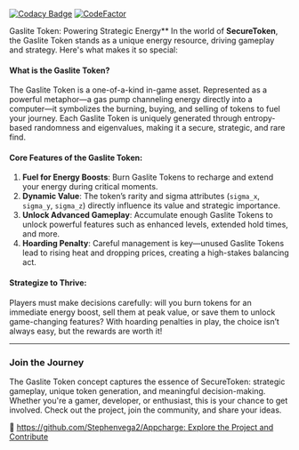 [![Codacy Badge](https://api.codacy.com/project/badge/Grade/a368e693c21d483fa498d35812e7f655)](https://app.codacy.com/gh/Stephenvega2/Appcharge?utm_source=github.com&utm_medium=referral&utm_content=Stephenvega2/Appcharge&utm_campaign=Badge_Grade)
[![CodeFactor](https://www.codefactor.io/repository/github/stephenvega2/appcharge/badge)](https://www.codefactor.io/repository/github/stephenvega2/appcharge)

Gaslite Token: Powering Strategic Energy**
In the world of **SecureToken**, the Gaslite Token stands as a unique energy resource, driving gameplay and strategy. Here's what makes it so special:

#### **What is the Gaslite Token?**
The Gaslite Token is a one-of-a-kind in-game asset. Represented as a powerful metaphor—a gas pump channeling energy directly into a computer—it symbolizes the burning, buying, and selling of tokens to fuel your journey. Each Gaslite Token is uniquely generated through entropy-based randomness and eigenvalues, making it a secure, strategic, and rare find.

#### **Core Features of the Gaslite Token**:
1. **Fuel for Energy Boosts**: Burn Gaslite Tokens to recharge and extend your energy during critical moments.
2. **Dynamic Value**: The token’s rarity and sigma attributes (`sigma_x`, `sigma_y`, `sigma_z`) directly influence its value and strategic importance.
3. **Unlock Advanced Gameplay**: Accumulate enough Gaslite Tokens to unlock powerful features such as enhanced levels, extended hold times, and more.
4. **Hoarding Penalty**: Careful management is key—unused Gaslite Tokens lead to rising heat and dropping prices, creating a high-stakes balancing act.

#### **Strategize to Thrive**:
Players must make decisions carefully: will you burn tokens for an immediate energy boost, sell them at peak value, or save them to unlock game-changing features? With hoarding penalties in play, the choice isn’t always easy, but the rewards are worth it!

---

### **Join the Journey**
The Gaslite Token concept captures the essence of SecureToken: strategic gameplay, unique token generation, and meaningful decision-making. Whether you're a gamer, developer, or enthusiast, this is your chance to get involved. Check out the project, join the community, and share your ideas.

🔗 [https://github.com/Stephenvega2/Appcharge: Explore the Project and Contribute](#)
